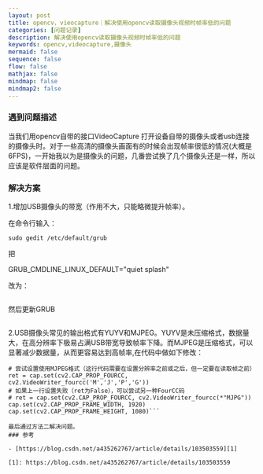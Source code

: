 ```yaml
---
layout: post
title: opencv，vieocapture｜解决使用opencv读取摄像头视频时帧率低的问题
categories: [问题记录]
description: 解决使用opencv读取摄像头视频时帧率低的问题
keywords: opencv,videocapture,摄像头
mermaid: false
sequence: false
flow: false
mathjax: false
mindmap: false
mindmap2: false
---
```


### 遇到问题描述
当我们用opencv自带的接口VideoCapture 打开设备自带的摄像头或者usb连接的摄像头时。对于一些高清的摄像头画面有的时候会出现帧率很低的情况(大概是6FPS)，一开始我以为是摄像头的问题，几番尝试换了几个摄像头还是一样，所以应该是软件层面的问题。

### 解决方案
1.增加USB摄像头的带宽（作用不大，只能略微提升帧率）。

在命令行输入：

```
sudo gedit /etc/default/grub
```

把

GRUB_CMDLINE_LINUX_DEFAULT="quiet splash"


改为：

```GRUB_CMDLINE_LINUX_DEFAULT="quiet splash usbcore.usbfs_memory_mb=1024"
```

然后更新GRUB

```sudo update-grub
```

2.USB摄像头常见的输出格式有YUYV和MJPEG。YUYV是未压缩格式，数据量大，在高分辨率下极易占满USB带宽导致帧率下降。而MJPEG是压缩格式，可以显著减少数据量，从而更容易达到高帧率,在代码中做如下修改：

```cap = cv2.VideoCapture(camera_id)
# 尝试设置使用MJPEG格式（这行代码需要在设置分辨率之前或之后，但一定要在读取帧之前）
ret = cap.set(cv2.CAP_PROP_FOURCC, cv2.VideoWriter_fourcc('M','J','P','G'))
# 如果上一行设置失败（ret为False），可以尝试另一种FourCC码
# ret = cap.set(cv2.CAP_PROP_FOURCC, cv2.VideoWriter_fourcc(*"MJPG"))
cap.set(cv2.CAP_PROP_FRAME_WIDTH, 1920)
cap.set(cv2.CAP_PROP_FRAME_HEIGHT, 1080)```

最后通过方法二解决问题。
### 参考

- [https://blog.csdn.net/a435262767/article/details/103503559][1]

[1]: https://blog.csdn.net/a435262767/article/details/103503559


